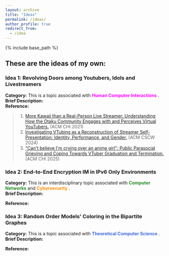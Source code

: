 ```yaml
---
layout: archive
title: "Ideas"
permalink: /ideas/
author_profile: true
redirect_from:
  - /idea
---
```


{% include base_path %}

## These are the ideas of my own: 

### Idea 1: Revolving Doors among Youtubers, Idols and Livestreamers 
**Category:** This is a topic associated with <span style="color:fuchsia">**Human Computer Interactions**</span> . <br>
**Brief Description:**<br>
**Reference:**<br>

>1. [More Kawaii than a Real-Person Live Streamer: Understanding How the Otaku Community Engages with and Perceives Virtual YouTubers.](https://dl.acm.org/doi/10.1145/3411764.3445660) (ACM CHI 2021) 
>2. [Investigating VTubing as a Reconstruction of Streamer Self-Presentation: Identity, Performance, and Gender.](https://dl.acm.org/doi/10.1145/3637357) (ACM CSCW 2024)
>3. ["Can't believe I'm crying over an anime girl": Public Parasocial Grieving and Coping Towards VTuber Graduation and Termination.](https://dl.acm.org/doi/10.1145/3706598.3714216) (ACM CHI 2025)



### Idea 2: End-to-End Encryption IM in IPv6 Only Environments
**Category:** This is an interdisciplinary topic associated with <span style="color:forestgreen">**Computer Networks**</span> and <span style="color:darkorange">**Cybersecurity**</span> . <br>
**Brief Description:**<br>

**Reference:**

### Idea 3: Random Order Models' Coloring in the Bipartite Graphes
**Category:** This is a topic associated with <span style="color:royalblue">**Theoretical Computer Science**</span> . <br>
**Brief Description:**<br>

**Reference:**
